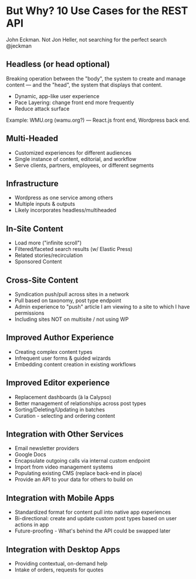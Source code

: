# But Why? 10 Use Cases for the REST API

John Eckman. Not Jon Heller, not searching for the perfect search  
@jeckman

## Headless (or head optional)

Breaking operation between the "body", the system to create and manage content — and the "head", the system that displays that content.

  - Dynamic, app-like user experience
  - Pace Layering: change front end more frequently
  - Reduce attack surface

Example: WMU.org (wamu.org?) — React.js front end, Wordpress back end.

## Multi-Headed

  - Customized experiences for different audiences
  - Single instance of content, editorial, and workflow
  - Serve clients, partners, employees, or different segments

## Infrastructure

  - Wordpress as one service among others
  - Multiple inputs & outputs
  - Likely incorporates headless/multiheaded

## In-Site Content

  - Load more ("infinite scroll")
  - Filtered/faceted search results (w/ Elastic Press)
  - Related stories/recirculation
  - Sponsored Content

## Cross-Site Content

  - Syndication push/pull across sites in a network
  - Pull based on taxonomy, post type endpoint
  - Admin experience to "push" article I am viewing to a site to which I have permissions
  - Including sites NOT on multisite / not using WP

## Improved Author Experience

  - Creating complex content types
  - Infrequent user forms & guided wizards
  - Embedding content creation in existing workflows

## Improved Editor experience

  - Replacement dashboards (à la Calypso)
  - Better management of relationships across post types
  - Sorting/Deleting/Updating in batches
  - Curation - selecting and ordering content

## Integration with Other Services

  - Email newsletter providers
  - Google Docs
  - Encapsulate outgoing calls via internal custom endpoint
  - Import from video management systems
  - Populating existing CMS (replace back-end in place)
  - Provide an API to your data for others to build on

## Integration with Mobile Apps

  - Standardized format for content pull into native app experiences
  - Bi-directional: create and update custom post types based on user actions in app
  - Future-proofing - What's behind the API could be swapped later

## Integration with Desktop Apps

  - Providing contextual, on-demand help
  - Intake of orders, requests for quotes
